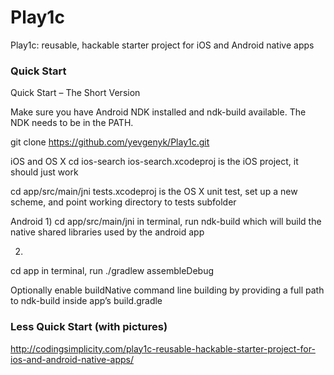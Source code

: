# Play1c
Play1c: reusable, hackable starter project for iOS and Android native apps

### Quick Start
Quick Start – The Short Version

Make sure you have Android NDK installed and ndk-build available. The NDK needs to be in the PATH.

git clone https://github.com/yevgenyk/Play1c.git

iOS and OS X
cd ios-search
ios-search.xcodeproj is the iOS project, it should just work

cd app/src/main/jni
tests.xcodeproj is the OS X unit test, set up a new scheme, and point working directory to tests subfolder

Android
1)
cd app/src/main/jni
in terminal, run ndk-build
which will build the native shared libraries used by the android app

2)
cd app
in terminal, run ./gradlew assembleDebug

Optionally enable buildNative command line building by providing a full path to ndk-build inside app’s build.gradle

### Less Quick Start (with pictures)

http://codingsimplicity.com/play1c-reusable-hackable-starter-project-for-ios-and-android-native-apps/


